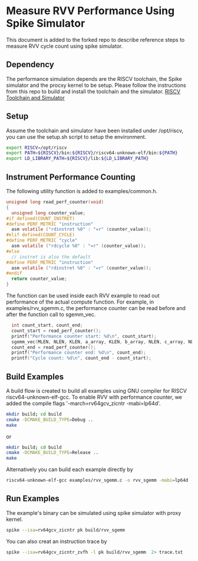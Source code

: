 # Measure RVV Performance Using Spike Simulator

This document is added to the forked repo to describe reference steps to measure RVV cycle count using spike simulator.

## Dependency

The performance simulation depends are the RISCV toolchain, the Spike simulator and the procxy kernel to be setup.
Please follow the instructions from this repo to build and install the toolchain and the simulator.
[RISCV Toolchain and Simulator](https://github.com/zhengstake/riscv-toolchain) 

## Setup
Assume the toolchain and simulator have been installed under /opt/riscv, you can use the setup.sh script to setup the environment.

```bash
export RISCV=/opt/riscv
export PATH=${RISCV}/bin:${RISCV}/riscv64-unknown-elf/bin:${PATH}
export LD_LIBRARY_PATH=${RISCV}/lib:${LD_LIBRARY_PATH}
```

## Instrument Performance Counting

The following utility function is added to examples/common.h.

```C
unsigned long read_perf_counter(void)
{
  unsigned long counter_value;
#if defined(COUNT_INSTRET)
#define PERF_METRIC "instruction"
  asm volatile ("rdinstret %0" : "=r" (counter_value));
#elif defined(COUNT_CYCLE)
#define PERF_METRIC "cycle"
  asm volatile ("rdcycle %0" : "=r" (counter_value));
#else
  // instret is also the default
#define PERF_METRIC "instruction"
  asm volatile ("rdinstret %0" : "=r" (counter_value));
#endif
  return counter_value;
}
```

The function can be used inside each RVV example to read out performance of the actual compute function.
For example, in examples/rvv_sgemm.c, the performance counter can be read before and after the function call to
sgemm_vec.

```C
  int count_start, count_end;
  count_start = read_perf_counter();
  printf("Performance counter start: %d\n", count_start);
  sgemm_vec(MLEN, NLEN, KLEN, a_array, KLEN, b_array, NLEN, c_array, NLEN);
  count_end = read_perf_counter();
  printf("Performance counter end: %d\n", count_end);
  printf("Cycle count: %d\n", count_end - count_start);
```

## Build Examples 
A build flow is created to build all examples using GNU compiler for RISCV riscv64-unknown-elf-gcc.
To enable RVV with performance counter, we added the compile flags '-march=rv64gcv_zicntr -mabi=lp64d'.

```bash
mkdir build; cd build
cmake -DCMAKE_BUILD_TYPE=Debug ..
make
```

or
```bash
mkdir build; cd build
cmake -DCMAKE_BUILD_TYPE=Release ..
make
```

Alternatively you can build each example directly by
```bash
riscv64-unknown-elf-gcc examples/rvv_sgemm.c -o rvv_sgemm -mabi=lp64d -march=rv64gcv_zicntr
```

## Run Examples

The example's binary can be simulated using spike simulator with proxy kernel.

```bash
spike --isa=rv64gcv_zicntr pk build/rvv_sgemm
```

You can also creat an instruction trace by
```bash
spike --isa=rv64gcv_zicntr_zvfh -l pk build/rvv_sgemm  2> trace.txt
```